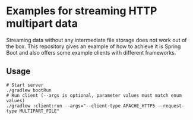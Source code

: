 # Examples for streaming HTTP multipart data

Streaming data without any intermediate file storage does not work out of the box.
This repository gives an example of how to achieve it is Spring Boot
and also offers some example clients with different frameworks.

## Usage

```shell
# Start server
./gradlew bootRun
# Run client (--args is optional, parameter values must match enum values)
./gradlew :client:run --args="--client-type APACHE_HTTP5 --request-type MULTIPART_FILE"
```
